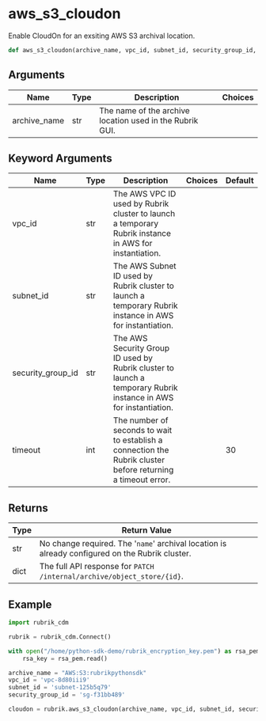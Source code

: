 # aws_s3_cloudon

Enable CloudOn for an exsiting AWS S3 archival location.
```py
def aws_s3_cloudon(archive_name, vpc_id, subnet_id, security_group_id, timeout=30)
```

## Arguments
| Name        | Type | Description                                                                 | Choices |
|-------------|------|-----------------------------------------------------------------------------|---------|
| archive_name  | str  | The name of the archive location used in the Rubrik GUI. |         |
## Keyword Arguments
| Name        | Type | Description                                                                 | Choices | Default |
|-------------|------|-----------------------------------------------------------------------------|---------|---------|
| vpc_id  | str  | The AWS VPC ID used by Rubrik cluster to launch a temporary Rubrik instance in AWS for instantiation. |         |         |
| subnet_id  | str  | The AWS Subnet ID used by Rubrik cluster to launch a temporary Rubrik instance in AWS for instantiation. |         |         |
| security_group_id  | str  | The AWS Security Group ID used by Rubrik cluster to launch a temporary Rubrik instance in AWS for instantiation. |         |         |
| timeout  | int  | The number of seconds to wait to establish a connection the Rubrik cluster before returning a timeout error.  |         |    30     |

## Returns
| Type | Return Value                                                                                   |
|------|-----------------------------------------------------------------------------------------------|
| str  | No change required. The '`name`' archival location is already configured on the Rubrik cluster. |
| dict  | The full API response for `PATCH /internal/archive/object_store/{id}`. |
## Example
```py
import rubrik_cdm

rubrik = rubrik_cdm.Connect()

with open("/home/python-sdk-demo/rubrik_encryption_key.pem") as rsa_pem:
    rsa_key = rsa_pem.read()

archive_name = "AWS:S3:rubrikpythonsdk"
vpc_id = 'vpc-8d80iii9'
subnet_id = 'subnet-125b5q79'
security_group_id = 'sg-f31bb489'

cloudon = rubrik.aws_s3_cloudon(archive_name, vpc_id, subnet_id, security_group_id)
```